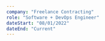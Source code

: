 ```yaml
---
company: "Freelance Contracting"
role: "Software + DevOps Engineer"
dateStart: "08/01/2022"
dateEnd: "Current"
---
```

